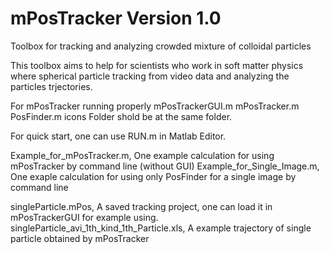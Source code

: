 # mPosTracker Version 1.0

Toolbox for tracking and analyzing crowded mixture of colloidal particles

This toolbox aims to help for scientists who work in soft matter physics 
where spherical particle tracking from video data and analyzing the particles trjectories.

For mPosTracker running properly
	mPosTrackerGUI.m
	mPosTracker.m
	PosFinder.m
	icons Folder
shold be at the same folder.

For quick start, one can use RUN.m in Matlab Editor.

Example_for_mPosTracker.m, One example calculation for using mPosTracker by command line (without GUI)
Example_for_Single_Image.m, One exaple calculation for using only PosFinder for a single image by command line

singleParticle.mPos, A saved tracking project, one can load it in mPosTrackerGUI for example using.
singleParticle_avi_1th_kind_1th_Particle.xls, A example trajectory of single particle obtained by mPosTracker
